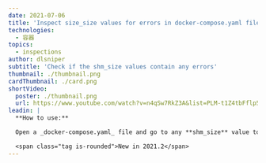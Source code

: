 ```yaml
---
date: 2021-07-06
title: 'Inspect size_size values for errors in docker-compose.yaml files'
technologies:
  - 容器
topics:
  - inspections
author: dlsniper
subtitle: 'Check if the shm_size values contain any errors'
thumbnail: ./thumbnail.png
cardThumbnail: ./card.png
shortVideo:
  poster: ./thumbnail.png
  url: https://www.youtube.com/watch?v=n4qSw7RkZ3A&list=PLM-t1Z4tbFflp57RnfgjXOdpOg6fLhs_q&index=19
leadin: |
  **How to use:**

  Open a _docker-compose.yaml_ file and go to any **shm_size** value to see if it contains any messages or not.

  <span class="tag is-rounded">New in 2021.2</span>
---
```


